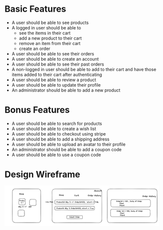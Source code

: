 # Basic Features

- A user should be able to see products
- A logged in user should be able to
  - see the items in their cart
  - add a new product to their cart
  - remove an item from their cart
  - create an order
- A user should be able to see their orders
- A user should be able to create an account
- A user should be able to see their past orders
- A non-logged in user should be able to add to their cart and have those items added to their cart after authenticating
- A user should be able to review a product
- A user should be able to update their profile
- An administrator should be able to add a new product

# Bonus Features

- A user should be able to search for products
- A user should be able to create a wish list
- A user should be able to checkout using stripe
- A user should be able to add a shipping address
- A user should be able to upload an avatar to their profile
- An administrator should be able to add a coupon code
- A user should be able to use a coupon code

# Design Wireframe

![Wireframe](Wireframe.png)
